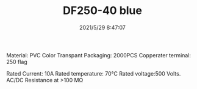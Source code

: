 ﻿---
layout: post 
title: DF250-40 blue
tags: FA 250 SEL
categories: housing-terminal
overview: Sleveet angle 90
part_number: 0498-1
thumb_img: 
small_img: static/202105/498-20210529.jpg
date: 2021/5/29 8:47:07
---


Material: PVC
Color Transpant
Packaging: 2000PCS
Copperater terminal:  250 flag

Rated Current: 10A
Rated temperature: 70℃
Rated voltage:500 Volts. AC/DC
Resistance at >100 MΩ
